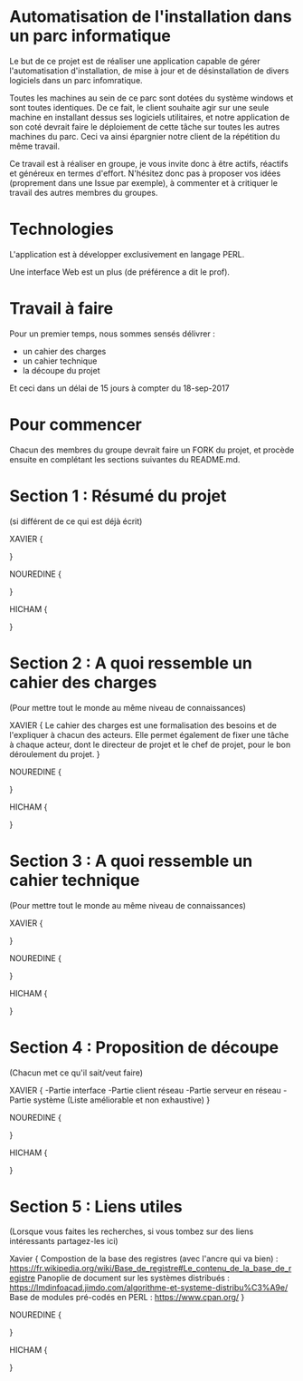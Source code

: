 # Automatisation de l'installation dans un parc informatique

Le but de ce projet est de réaliser une application capable de gérer l'automatisation d'installation, de mise à jour et de désinstallation de divers logiciels dans un parc infomratique. 


Toutes les machines au sein de ce parc sont dotées du système windows et sont toutes identiques. De ce fait, le client souhaite agir sur une seule machine en installant dessus ses logiciels utilitaires, et notre application de son coté devrait faire le déploiement de cette tâche sur toutes les autres machines du parc. Ceci va ainsi épargnier notre client de la répétition du même travail. 


Ce travail est à réaliser en groupe, je vous invite donc à être actifs, réactifs et généreux en termes d'effort. N'hésitez donc pas à proposer vos idées (proprement dans une Issue par exemple), à commenter et à critiquer le travail des autres membres du groupes.  



# Technologies

L'application est à développer exclusivement en langage PERL. 

Une interface Web est un plus (de préférence a dit le prof).



# Travail à faire

Pour un premier temps, nous sommes sensés délivrer : 

- un cahier des charges
- un cahier technique
- la découpe du projet

Et ceci dans un délai de 15 jours à compter du 18-sep-2017



# Pour commencer

Chacun des membres du groupe devrait faire un FORK du projet, et procède ensuite en complétant les sections suivantes du README.md.   



# Section 1 : Résumé du projet 

(si différent de ce qui est déjà écrit)

XAVIER {

}

NOUREDINE {

}

HICHAM {

}



# Section 2 : A quoi ressemble un cahier des charges

(Pour mettre tout le monde au même niveau de connaissances)

XAVIER {
    Le cahier des charges est une formalisation des besoins et de l'expliquer à chacun des acteurs.
    Elle permet également de fixer une tâche à chaque acteur, dont le directeur de projet et le chef de projet, pour le bon déroulement du projet.
}

NOUREDINE {

}

HICHAM {

}



# Section 3 : A quoi ressemble un cahier technique

(Pour mettre tout le monde au même niveau de connaissances)

XAVIER {

}

NOUREDINE {

}

HICHAM {

}



# Section 4 : Proposition de découpe 

(Chacun met ce qu'il sait/veut faire)

XAVIER {
    -Partie interface
    -Partie client réseau
    -Partie serveur en réseau
    -Partie système
    (Liste améliorable et non exhaustive)
}

NOUREDINE {

}

HICHAM {

}



# Section 5 : Liens utiles

(Lorsque vous faites les recherches, si vous tombez sur des liens intéressants partagez-les ici)

Xavier {
    Compostion de la base des registres (avec l'ancre qui va bien) : https://fr.wikipedia.org/wiki/Base_de_registre#Le_contenu_de_la_base_de_registre
    Panoplie de document sur les systèmes distribués : https://lmdinfoacad.jimdo.com/algorithme-et-systeme-distribu%C3%A9e/
    Base de modules pré-codés en PERL : https://www.cpan.org/
}

NOUREDINE {

}

HICHAM {

}